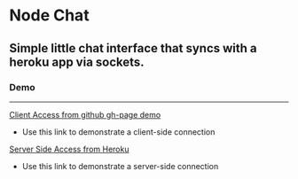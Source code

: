 # Node Chat
## Simple little chat interface that syncs with a heroku app via sockets.

### Demo
----
[Client Access from github gh-page demo](http://joecih.github.io/nodeSocketChatDemo/)
* Use this link to demonstrate a client-side connection

[Server Side Access from Heroku](https://gittychat.herokuapp.com/)
* Use this link to demonstrate a server-side connection
